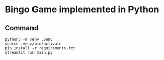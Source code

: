 # Bingo Game implemented in Python

## Command

```
python3 -m venv .venv
source .venv/bin/activate
pip install -r requirements.txt
streamlit run main.py
```